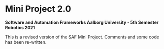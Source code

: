 # Mini Project 2.0
**Software and Automation Frameworks
Aalborg University - 5th Semester Robotics 2021**

This is a revised version of the SAF Mini Project. Comments and some code has been re-written.
